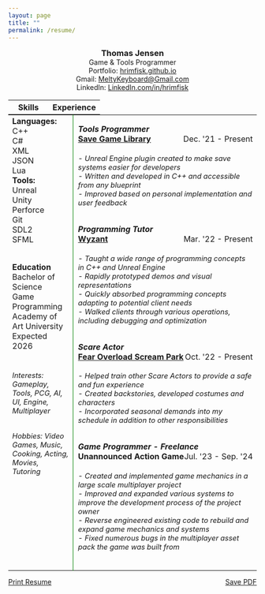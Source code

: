 ```yaml
---
layout: page
title: ""
permalink: /resume/
---
```


<!--<object data="/assets/resume.pdf" width="100%" height="600"></object>-->
<style>
h3
{
    margin: 0px;
}
h4
{
    text-align: center;
}
h6
{
    font-size: 11pt;
}
.skill
{
    font-size: 16pt;
    margin-bottom: 5px;
}
table.skill
{
    border: 0px solid black;
}
td.experience
{
    padding-left: 10px;
}
table, th, td {
    border: 0px solid black;
    vertical-align: top;
    margin:0px;
}
p {
    margin-bottom: 0px;
}
subheading
{
}
name
{
    font-size: 18pt;
}
</style>


<center>
<h3>Thomas Jensen</h3>
Game & Tools Programmer
<br>
Portfolio: <a href="https://hrimfisk.github.io/">hrimfisk.github.io</a>
<br>
Gmail: <a href="mailto: meltykeyboard@gmail.com">MeltyKeyboard@Gmail.com</a>
<br>
LinkedIn: <a href="https://www.linkedin.com/in/hrimfisk/">LinkedIn.com/in/hrimfisk</a>
<br>
<br>
</center>

<table>
    <th style="width:44%">
    <b>Skills</b>
    </th>
    <th>
    <b>Experience</b>
    </th>
</table>

<!--
<p style="text-align: left">
    <name>Thomas Jensen</name>
    <span style="float: right">
        
    </span>
<br>
    Game & Tools Programmer
    <span style="float: right">    
        
    </span>
</p>
-->

<table style="width:100%">
    <tr>
        <td style="width: 26%; border-right: 1px solid green"> <!-- 35 is the minimum for the left column. it will not shrink any more -->
            <subheading><b>Languages:</b></subheading> <br>
            C++ <br>
            C# <br>
            XML <br>
            JSON <br>
            Lua <br>
            <subheading><b>Tools:</b></subheading> <br>
            Unreal <br> 
            Unity <br>
            Perforce <br>
            Git <br>
            SDL2 <br>
            SFML <br>
            <body>
            <br>
                <p>
                    <b>Education</b><br>
                    <subheading>Bachelor of Science<br>
                    Game Programming <br></subheading>
                    Academy of Art University <br>
                    Expected 2026 <br> <br>
                </p>
                <h6>
                <p> 
                    Interests:
                    Gameplay, Tools, PCG, AI, UI, Engine, Multiplayer <br> <br>
                </p>
                <p >
                    Hobbies: Video Games, Music, Cooking, Acting, Movies, Tutoring
                </p>
                </h6>
            </body>
        </td>
        <td class = "experience">            
            <body>
                <p style="text-align: left;">
                    <subheading><i><b>Tools Programmer</b></i></subheading><br>
                    <b><a href="https://www.fab.com/listings/b3dad9df-2562-4af5-8846-a7b29b6f7652">Save Game Library</a></b><span style="float:right;">Dec. '21 - Present</span> <br>
                    <h6>
                    - Unreal Engine plugin created to make save systems easier for developers<br>
                    - Written and developed in C++ and accessible from any blueprint<br>
                    - Improved based on personal implementation and user feedback<br>
                    </h6>
                </p>
                <p style="text-align: left;">
                    <subheading><i><b>Programming Tutor</b></i></subheading><br>
                    <b><a href="https://www.wyzant.com/match/tutor/88975343" target="_blank">Wyzant</a></b><span style="float:right;">Mar. '22 - Present</span><br>
                    <h6>
                    - Taught a wide range of programming concepts in C++ and Unreal Engine<br>
                    - Rapidly prototyped demos and visual representations<br>
                    - Quickly absorbed programming concepts adapting to potential client needs<br>
                    - Walked clients through various operations, including debugging and optimization
                    </h6>
                </p>
                <p style="text-align: left;">
                    <subheading><i><b>Scare Actor</b></i></subheading><br>
                    <b><a href="https://fearoverload.com/">Fear Overload Scream Park</a></b><span style="float:right;">Oct. '22 - Present</span> <br>
                    <h6>
                    - Helped train other Scare Actors to provide a safe and fun experience<br>
                    - Created backstories, developed costumes and characters<br>
                    - Incorporated seasonal demands into my schedule in addition to other responsibilities<br>
                    </h6>
                </p>
                <p style="text-align: left;">
                    <subheading><i><b>Game Programmer - Freelance</b></i></subheading><br>
                    <b>Unannounced Action Game</b><span style="float:right;">Jul. '23 - Sep. '24</span> <br>
                    <h6>
                    - Created and implemented game mechanics in a large scale multiplayer project<br>
                    - Improved and expanded various systems to improve the development process of the project owner<br>
                    - Reverse engineered existing code to rebuild and expand game mechanics and systems<br>
                    - Fixed numerous bugs in the multiplayer asset pack the game was built from<br>
                    </h6>
                </p>
            </body>
        </td>
    </tr>
</table>

<div class="dont-print">
    <p>
        <a href="javascript:window.print();">Print Resume</a>
        <span style="float: right">
            <a href="/assets/Resume.pdf" download>
                    Save PDF
            </a>
        </span>
    </p>
</div>
